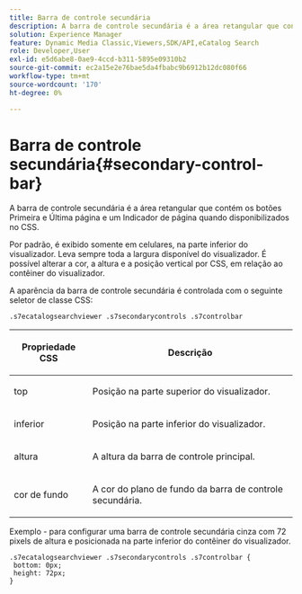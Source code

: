 ```yaml
---
title: Barra de controle secundária
description: A barra de controle secundária é a área retangular que contém os botões Primeira e Última página e um Indicador de página quando disponibilizados no CSS.
solution: Experience Manager
feature: Dynamic Media Classic,Viewers,SDK/API,eCatalog Search
role: Developer,User
exl-id: e5d6abe8-0ae9-4ccd-b311-5895e09310b2
source-git-commit: ec2a15e2e76bae5da4fbabc9b6912b12dc080f66
workflow-type: tm+mt
source-wordcount: '170'
ht-degree: 0%

---
```


# Barra de controle secundária{#secondary-control-bar}

A barra de controle secundária é a área retangular que contém os botões Primeira e Última página e um Indicador de página quando disponibilizados no CSS.

Por padrão, é exibido somente em celulares, na parte inferior do visualizador. Leva sempre toda a largura disponível do visualizador. É possível alterar a cor, a altura e a posição vertical por CSS, em relação ao contêiner do visualizador.

A aparência da barra de controle secundária é controlada com o seguinte seletor de classe CSS:

`.s7ecatalogsearchviewer .s7secondarycontrols .s7controlbar`

<table id="table_2C8D322F57114A72B43053CB4539C65C"> 
 <thead> 
  <tr> 
   <th colname="col1" class="entry"> <p> Propriedade CSS </p> </th> 
   <th colname="col2" class="entry"> <p>Descrição </p> </th> 
  </tr> 
 </thead>
 <tbody> 
  <tr> 
   <td colname="col1"> <p> <span class="codeph"> top </span> </p> </td> 
   <td colname="col2"> <p>Posição na parte superior do visualizador. </p> </td> 
  </tr> 
  <tr> 
   <td colname="col1"> <p> <span class="codeph"> </span> inferior </p> </td> 
   <td colname="col2"> <p>Posição na parte inferior do visualizador. </p> </td> 
  </tr> 
  <tr> 
   <td colname="col1"> <p> <span class="codeph"> altura </span> </p> </td> 
   <td colname="col2"> <p>A altura da barra de controle principal. </p> </td> 
  </tr> 
  <tr> 
   <td colname="col1"> <p> <span class="codeph"> cor de fundo </span> </p> </td> 
   <td colname="col2"> <p>A cor do plano de fundo da barra de controle secundária. </p> </td> 
  </tr> 
 </tbody> 
</table>

Exemplo - para configurar uma barra de controle secundária cinza com 72 pixels de altura e posicionada na parte inferior do contêiner do visualizador.

```
.s7ecatalogsearchviewer .s7secondarycontrols .s7controlbar {  
 bottom: 0px; 
 height: 72px; 
}
```
